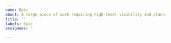 ```yaml
---
name: Epic
about: A large piece of work requiring high-level visibility and planning
title: ''
labels: Epic
assignees: ''

---
```



